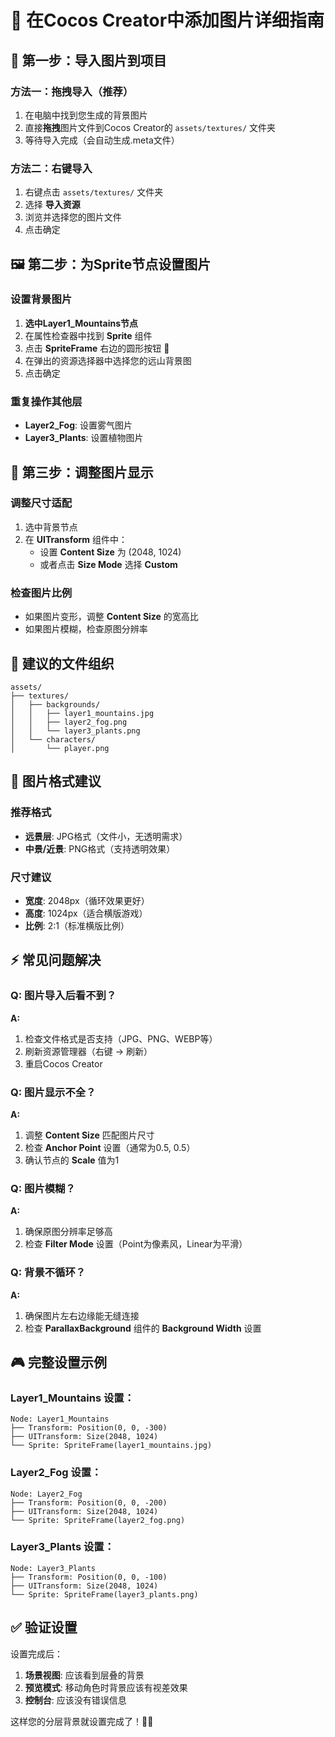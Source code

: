 # 📸 在Cocos Creator中添加图片详细指南

## 🎯 第一步：导入图片到项目

### 方法一：拖拽导入（推荐）
1. 在电脑中找到您生成的背景图片
2. 直接**拖拽**图片文件到Cocos Creator的 `assets/textures/` 文件夹
3. 等待导入完成（会自动生成.meta文件）

### 方法二：右键导入
1. 右键点击 `assets/textures/` 文件夹
2. 选择 **导入资源**
3. 浏览并选择您的图片文件
4. 点击确定

## 🖼️ 第二步：为Sprite节点设置图片

### 设置背景图片
1. **选中Layer1_Mountains节点**
2. 在属性检查器中找到 **Sprite** 组件
3. 点击 **SpriteFrame** 右边的圆形按钮 🎯
4. 在弹出的资源选择器中选择您的远山背景图
5. 点击确定

### 重复操作其他层
- **Layer2_Fog**: 设置雾气图片
- **Layer3_Plants**: 设置植物图片

## 🔧 第三步：调整图片显示

### 调整尺寸适配
1. 选中背景节点
2. 在 **UITransform** 组件中：
   - 设置 **Content Size** 为 (2048, 1024)
   - 或者点击 **Size Mode** 选择 **Custom**

### 检查图片比例
- 如果图片变形，调整 **Content Size** 的宽高比
- 如果图片模糊，检查原图分辨率

## 📁 建议的文件组织

```
assets/
├── textures/
│   ├── backgrounds/
│   │   ├── layer1_mountains.jpg
│   │   ├── layer2_fog.png
│   │   └── layer3_plants.png
│   └── characters/
│       └── player.png
```

## 🎨 图片格式建议

### 推荐格式
- **远景层**: JPG格式（文件小，无透明需求）
- **中景/近景**: PNG格式（支持透明效果）

### 尺寸建议
- **宽度**: 2048px（循环效果更好）
- **高度**: 1024px（适合横版游戏）
- **比例**: 2:1（标准横版比例）

## ⚡ 常见问题解决

### Q: 图片导入后看不到？
**A:** 
1. 检查文件格式是否支持（JPG、PNG、WEBP等）
2. 刷新资源管理器（右键 → 刷新）
3. 重启Cocos Creator

### Q: 图片显示不全？
**A:** 
1. 调整 **Content Size** 匹配图片尺寸
2. 检查 **Anchor Point** 设置（通常为0.5, 0.5）
3. 确认节点的 **Scale** 值为1

### Q: 图片模糊？
**A:** 
1. 确保原图分辨率足够高
2. 检查 **Filter Mode** 设置（Point为像素风，Linear为平滑）

### Q: 背景不循环？
**A:** 
1. 确保图片左右边缘能无缝连接
2. 检查 **ParallaxBackground** 组件的 **Background Width** 设置

## 🎮 完整设置示例

### Layer1_Mountains 设置：
```
Node: Layer1_Mountains
├── Transform: Position(0, 0, -300)
├── UITransform: Size(2048, 1024)
└── Sprite: SpriteFrame(layer1_mountains.jpg)
```

### Layer2_Fog 设置：
```
Node: Layer2_Fog  
├── Transform: Position(0, 0, -200)
├── UITransform: Size(2048, 1024)
└── Sprite: SpriteFrame(layer2_fog.png)
```

### Layer3_Plants 设置：
```
Node: Layer3_Plants
├── Transform: Position(0, 0, -100)  
├── UITransform: Size(2048, 1024)
└── Sprite: SpriteFrame(layer3_plants.png)
```

## ✅ 验证设置

设置完成后：
1. **场景视图**: 应该看到层叠的背景
2. **预览模式**: 移动角色时背景应该有视差效果
3. **控制台**: 应该没有错误信息

这样您的分层背景就设置完成了！🎨✨
